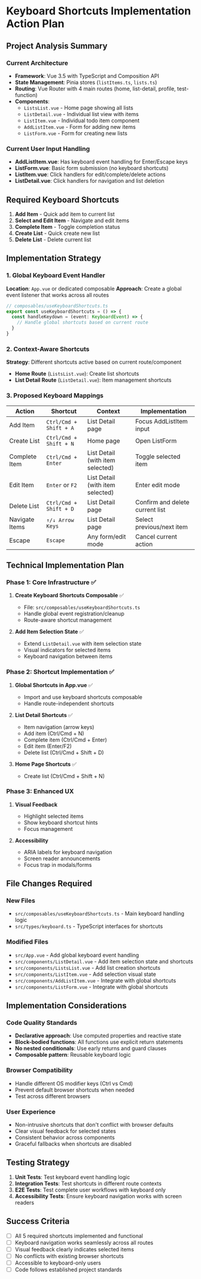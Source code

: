# Keyboard Shortcuts Implementation Action Plan

## Project Analysis Summary

### Current Architecture
- **Framework**: Vue 3.5 with TypeScript and Composition API
- **State Management**: Pinia stores (`listItems.ts`, `lists.ts`)
- **Routing**: Vue Router with 4 main routes (home, list-detail, profile, test-function)
- **Components**: 
  - `ListsList.vue` - Home page showing all lists
  - `ListDetail.vue` - Individual list view with items
  - `ListItem.vue` - Individual todo item component
  - `AddListItem.vue` - Form for adding new items
  - `ListForm.vue` - Form for creating new lists

### Current User Input Handling
- **AddListItem.vue**: Has keyboard event handling for Enter/Escape keys
- **ListForm.vue**: Basic form submission (no keyboard shortcuts)
- **ListItem.vue**: Click handlers for edit/complete/delete actions
- **ListDetail.vue**: Click handlers for navigation and list deletion

## Required Keyboard Shortcuts

1. **Add Item** - Quick add item to current list
2. **Select and Edit Item** - Navigate and edit items
3. **Complete Item** - Toggle completion status
4. **Create List** - Quick create new list
5. **Delete List** - Delete current list

## Implementation Strategy

### 1. Global Keyboard Event Handler
**Location**: `App.vue` or dedicated composable
**Approach**: Create a global event listener that works across all routes

```typescript
// composables/useKeyboardShortcuts.ts
export const useKeyboardShortcuts = () => {
  const handleKeydown = (event: KeyboardEvent) => {
    // Handle global shortcuts based on current route
  }
}
```

### 2. Context-Aware Shortcuts
**Strategy**: Different shortcuts active based on current route/component
- **Home Route** (`ListsList.vue`): Create list shortcuts
- **List Detail Route** (`ListDetail.vue`): Item management shortcuts

### 3. Proposed Keyboard Mappings

| Action | Shortcut | Context | Implementation |
|--------|----------|---------|----------------|
| Add Item | `Ctrl/Cmd + Shift + A` | List Detail page | Focus AddListItem input |
| Create List | `Ctrl/Cmd + Shift + N` | Home page | Open ListForm |
| Complete Item | `Ctrl/Cmd + Enter` | List Detail (with item selected) | Toggle selected item |
| Edit Item | `Enter` or `F2` | List Detail (with item selected) | Enter edit mode |
| Delete List | `Ctrl/Cmd + Shift + D` | List Detail page | Confirm and delete current list |
| Navigate Items | `↑/↓ Arrow Keys` | List Detail page | Select previous/next item |
| Escape | `Escape` | Any form/edit mode | Cancel current action |

## Technical Implementation Plan

### Phase 1: Core Infrastructure ✅
1. **Create Keyboard Shortcuts Composable** ✅
   - File: `src/composables/useKeyboardShortcuts.ts`
   - Handle global event registration/cleanup
   - Route-aware shortcut management

2. **Add Item Selection State** ✅
   - Extend `ListDetail.vue` with item selection state
   - Visual indicators for selected items
   - Keyboard navigation between items

### Phase 2: Shortcut Implementation ✅
1. **Global Shortcuts in App.vue** ✅
   - Import and use keyboard shortcuts composable
   - Handle route-independent shortcuts

2. **List Detail Shortcuts** ✅
   - Item navigation (arrow keys)
   - Add item (Ctrl/Cmd + N)
   - Complete item (Ctrl/Cmd + Enter)
   - Edit item (Enter/F2)
   - Delete list (Ctrl/Cmd + Shift + D)

3. **Home Page Shortcuts** ✅
   - Create list (Ctrl/Cmd + Shift + N)

### Phase 3: Enhanced UX
1. **Visual Feedback**
   - Highlight selected items
   - Show keyboard shortcut hints
   - Focus management

2. **Accessibility**
   - ARIA labels for keyboard navigation
   - Screen reader announcements
   - Focus trap in modals/forms

## File Changes Required

### New Files
- `src/composables/useKeyboardShortcuts.ts` - Main keyboard handling logic
- `src/types/keyboard.ts` - TypeScript interfaces for shortcuts

### Modified Files
- `src/App.vue` - Add global keyboard event handling
- `src/components/ListDetail.vue` - Add item selection state and shortcuts
- `src/components/ListsList.vue` - Add list creation shortcuts
- `src/components/ListItem.vue` - Add selection visual state
- `src/components/AddListItem.vue` - Integrate with global shortcuts
- `src/components/ListForm.vue` - Integrate with global shortcuts

## Implementation Considerations

### Code Quality Standards
- **Declarative approach**: Use computed properties and reactive state
- **Block-bodied functions**: All functions use explicit return statements
- **No nested conditionals**: Use early returns and guard clauses
- **Composable pattern**: Reusable keyboard logic

### Browser Compatibility
- Handle different OS modifier keys (Ctrl vs Cmd)
- Prevent default browser shortcuts when needed
- Test across different browsers

### User Experience
- Non-intrusive shortcuts that don't conflict with browser defaults
- Clear visual feedback for selected states
- Consistent behavior across components
- Graceful fallbacks when shortcuts are disabled

## Testing Strategy
1. **Unit Tests**: Test keyboard event handling logic
2. **Integration Tests**: Test shortcuts in different route contexts
3. **E2E Tests**: Test complete user workflows with keyboard only
4. **Accessibility Tests**: Ensure keyboard navigation works with screen readers

## Success Criteria
- [ ] All 5 required shortcuts implemented and functional
- [ ] Keyboard navigation works seamlessly across all routes
- [ ] Visual feedback clearly indicates selected items
- [ ] No conflicts with existing browser shortcuts
- [ ] Accessible to keyboard-only users
- [ ] Code follows established project standards
